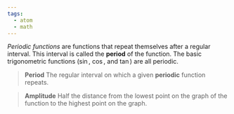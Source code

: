 ```yaml
---
tags:
  - atom
  - math
---
```

*Periodic functions* are functions that repeat themselves after a regular interval. This interval is called the **period** of the function. The basic trigonometric functions ($\sin$, $\cos$, and $\tan$) are all periodic.

> **Period**
> The regular interval on which a given **periodic** function repeats.

> **Amplitude**
> Half the distance from the lowest point on the graph of the function to the highest point on the graph.